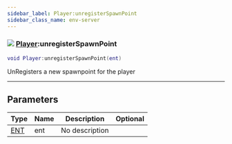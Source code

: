 ```yaml
---
sidebar_label: Player:unregisterSpawnPoint
sidebar_class_name: env-server
---
```


### ![](/img/wiki/server.png) [Player](../player/README.md):unregisterSpawnPoint

```lua
void Player:unregisterSpawnPoint(ent)
```

UnRegisters a new spawnpoint for the player<br/>

-----------------
## Parameters

| Type   | Name | Description | Optional |
| ------ | ---- | ----------- | -------: |
| [ENT](../ent/README.md) | ent | No description |   |
